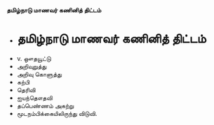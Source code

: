**தமிழ்நாடு மாணவர் கணினித் திட்டம்**
- # தமிழ்நாடு மாணவர் கணினித் திட்டம்
- v. ஔதயூட்டு
- அறிவுறுத்து
- அறிவு கொளுத்து
- கற்பி
- தெரிவி
- ஐயந்தௌதவி
- தப்பெண்ணம் அகற்று
- மூடநம்பிக்கையிலிருந்து விடுவி.

